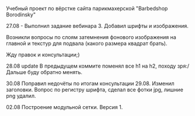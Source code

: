 Учебный проект по вёрстке сайта парикмахерской "Barbedshop Borodinsky"

27.08 - Выполнил задание вебинара 3. Добавил шрифты и изображения.

Возникли вопросы по слоям затемнения фонового изображения на главной и текстур для подвала (какого размера квадрат брать).

Жду правок и консультации;)

28.08 update В предыдущем коммите поменял все h1 на h2, походу зря:/ Дальше буду обратно менять. 

30.08 Поправил недочёты по итогам консультации 29.08. Изменил заголовки. Вопрос по регистру шрифта, сделал все фотки jpg, лишние png удалил.

02.08 Построение модульной сетки. Версия 1.
